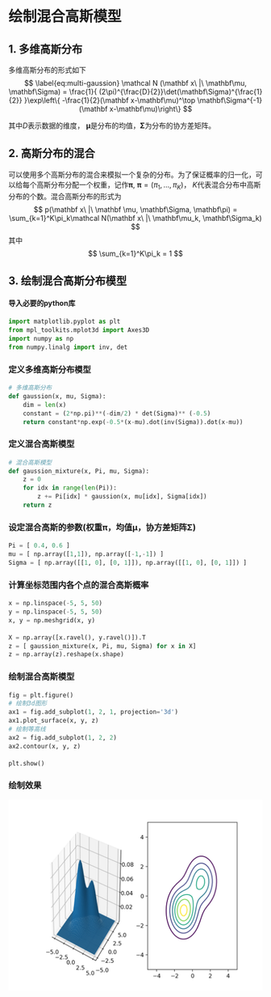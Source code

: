 # 绘制混合高斯模型

## 1. 多维高斯分布
多维高斯分布的形式如下
$$
\label{eq:multi-gaussion}
	\mathcal N (\mathbf x\ |\ \mathbf\mu, \mathbf\Sigma) = \frac{1}{ (2\pi)^{\frac{D}{2}}\det(\mathbf\Sigma)^{\frac{1}{2}} }\exp\left\{ -\frac{1}{2}(\mathbf x-\mathbf\mu)^\top \mathbf\Sigma^{-1}(\mathbf x-\mathbf\mu)\right\}
$$

其中$D$表示数据的维度， $\mathbf\mu$是分布的均值，$\mathbf\Sigma$为分布的协方差矩阵。

## 2. 高斯分布的混合
可以使用多个高斯分布的混合来模拟一个复杂的分布。为了保证概率的归一化，可以给每个高斯分布分配一个权重，记作$\mathbf\pi$, $\mathbf\pi = (\pi_1, \ldots, \pi_K)$， $K$代表混合分布中高斯分布的个数。混合高斯分布的形式为
$$
	p(\mathbf x\ |\ \mathbf \mu, \mathbf\Sigma, \mathbf\pi) = \sum_{k=1}^K\pi_k\mathcal N(\mathbf x\ |\ \mathbf\mu_k, \mathbf\Sigma_k)
$$
其中
$$
	\sum_{k=1}^K\pi_k = 1
$$

## 3. 绘制混合高斯分布模型
#### 导入必要的python库
```python
import matplotlib.pyplot as plt
from mpl_toolkits.mplot3d import Axes3D
import numpy as np 
from numpy.linalg import inv, det
```
### 定义多维高斯分布模型
```python
# 多维高斯分布
def gaussion(x, mu, Sigma):
    dim = len(x)
    constant = (2*np.pi)**(-dim/2) * det(Sigma)** (-0.5)
    return constant*np.exp(-0.5*(x-mu).dot(inv(Sigma)).dot(x-mu))
```
### 定义混合高斯模型
```python
# 混合高斯模型
def gaussion_mixture(x, Pi, mu, Sigma):
    z = 0
    for idx in range(len(Pi)):
    	z += Pi[idx] * gaussion(x, mu[idx], Sigma[idx])
    return z
```

### 设定混合高斯的参数(权重$\mathbf\pi$，均值$\mathbf\mu$，协方差矩阵$\mathbf\Sigma$)
```python
Pi = [ 0.4, 0.6 ]
mu = [ np.array([1,1]), np.array([-1,-1]) ]
Sigma = [ np.array([[1, 0], [0, 1]]), np.array([[1, 0], [0, 1]]) ]
```
### 计算坐标范围内各个点的混合高斯概率
```python
x = np.linspace(-5, 5, 50)
y = np.linspace(-5, 5, 50)
x, y = np.meshgrid(x, y)

X = np.array([x.ravel(), y.ravel()]).T
z = [ gaussion_mixture(x, Pi, mu, Sigma) for x in X]
z = np.array(z).reshape(x.shape)
```
### 绘制混合高斯模型
```python
fig = plt.figure()
# 绘制3d图形
ax1 = fig.add_subplot(1, 2, 1, projection='3d')
ax1.plot_surface(x, y, z)
# 绘制等高线
ax2 = fig.add_subplot(1, 2, 2)
ax2.contour(x, y, z)

plt.show()
```

### 绘制效果
![高斯混合模型](GMM.png)